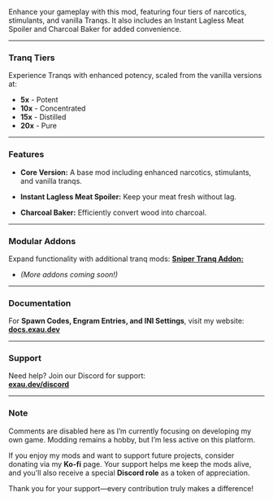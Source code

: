Enhance your gameplay with this mod, featuring four tiers of narcotics, stimulants, and vanilla Tranqs. It also includes an Instant Lagless Meat Spoiler and Charcoal Baker for added convenience.

---

### **Tranq Tiers**

Experience Tranqs with enhanced potency, scaled from the vanilla versions at:
- **5x** - Potent
- **10x** - Concentrated
- **15x** - Distilled
- **20x** - Pure

---

### **Features**

- **Core Version:** A base mod including enhanced narcotics, stimulants, and vanilla tranqs.
    
- **Instant Lagless Meat Spoiler:** Keep your meat fresh without lag.
    
- **Charcoal Baker:** Efficiently convert wood into charcoal.
    

---

### **Modular Addons**

Expand functionality with additional tranq mods:
[**Sniper Tranq Addon:**](https://legacy.curseforge.com/ark-survival-ascended/mods/excaliburtranqs-sniper-addon)
- _(More addons coming soon!)_
    

---

### **Documentation**

For **Spawn Codes, Engram Entries, and INI Settings**, visit my website:  
[**docs.exau.dev**](https://docs.exau.dev)

---

### **Support**

Need help? Join our Discord for support:  
[**exau.dev/discord**](https://exau.dev/discord)

---

### **Note**

Comments are disabled here as I’m currently focusing on developing my own game. Modding remains a hobby, but I’m less active on this platform.

If you enjoy my mods and want to support future projects, consider donating via my **Ko-fi** page. Your support helps me keep the mods alive, and you'll also receive a special **Discord role** as a token of appreciation.

Thank you for your support—every contribution truly makes a difference!